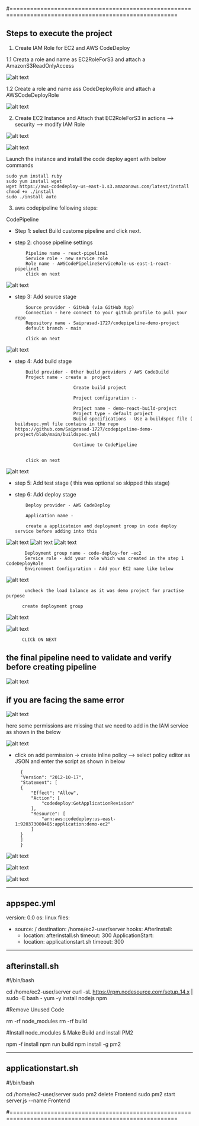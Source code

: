 #=======================================================================================================

## Steps to execute the project

1. Create IAM Role for EC2 and AWS CodeDeploy

1.1 Creata a role and name as EC2RoleForS3 and attach a AmazonS3ReadOnlyAccess

![alt text](image.png)


1.2  Create a role and name ass CodeDeployRole and attach a AWSCodeDeployRole

![alt text](image-1.png)

2. Create EC2 Instance and Attach that EC2RoleForS3 in actions --> security --> modify IAM Role

![alt text](image-3.png)

![alt text](image-2.png)

Launch the instance and install the code deploy agent with below commands

```sudo yum update
sudo yum install ruby
sudo yum install wget
wget https://aws-codedeploy-us-east-1.s3.amazonaws.com/latest/install
chmod +x ./install
sudo ./install auto
```


3. aws codepipeline following steps:

CodePipeline

- Step 1: select Build custome pipeline and click next.
- step 2: choose pipeline settings

          Pipeline name - react-pipeline1
          Service role - new service role
          Role name - AWSCodePipelineServiceRole-us-east-1-react-pipeline1
          click on next

![alt text](image-4.png)
          
- step 3: Add source stage

          Source provider - GitHub (via GitHub App)
          Connection - here connect to your github profile to pull your repo
          Repository name - Saiprasad-1727/codepipeline-demo-project 
          default branch - main
          
          click on next

![alt text](image-5.png)

- step 4: Add build stage

          Build provider - Other build providers / AWS CodeBuild
          Project name - create a  project

                            Create build project 

                            Project configuration :-

                            Project name - demo-react-build-project
                            Project type - default project
                            Build specifications - Use a buildspec file ( buildsepc.yml file contains in the repo https://github.com/Saiprasad-1727/codepipeline-demo-project/blob/main/buildspec.yml)

                            Continue to CodePipeline


          click on next

![alt text](image-6.png)

- step 5: Add test stage ( this was optional so skipped this stage)                 


- step 6: Add deploy stage

          Deploy provider - AWS CodeDeploy

          Application name - 
          
          create a applicatoion and deployment group in code deploy service before adding into this

![alt text](image-7.png)
           ![alt text](image-8.png)
           ![alt text](image-9.png)

           Deployment group name - code-deploy-for -ec2
           Service role - Add your role which was created in the step 1 CodeDeployRole
           Environment Configuration - Add your EC2 name like below

   ![alt text](image-10.png)

           uncheck the load balance as it was demo project for practise purpose

          create deployment group

   ![alt text](image-12.png)

  ![alt text](image-11.png)


          CLICk ON NEXT

##  the final pipeline need to validate and verify before creating pipeline

![alt text](image-13.png)



## if you are facing the same error

![alt text](image-14.png)


here some permissions are missing that we need to add in the IAM service as shown in the below

![alt text](image-16.png)

- click on add permission -> create inline policy --> select policy editor as JSON and enter the script as shown in below

  
        {
		"Version": "2012-10-17",
		"Statement": [
		{
			"Effect": "Allow",
			"Action": [
				"codedeploy:GetApplicationRevision"
			],
			"Resource": [
				"arn:aws:codedeploy:us-east-1:920373000485:application:demo-ec2"
			]
		}
		]
		}


![alt text](image-17.png)

![alt text](image-18.png)

![alt text](image-19.png)


--------------------
appspec.yml
--------------------

version: 0.0
os: linux
files:
  - source: /
    destination: /home/ec2-user/server
hooks:
  AfterInstall:
    - location: afterinstall.sh
      timeout: 300
  ApplicationStart:
    - location: applicationstart.sh
      timeout: 300

--------------------
afterinstall.sh
--------------------

#!/bin/bash

cd /home/ec2-user/server
curl -sL https://rpm.nodesource.com/setup_14.x | sudo -E bash -
yum -y install nodejs npm


#Remove Unused Code

rm -rf node_modules
rm -rf build

#Install node_modules & Make Build and install PM2

npm -f install
npm run build
npm install -g pm2


--------------------
applicationstart.sh
--------------------

#!/bin/bash

cd /home/ec2-user/server
sudo pm2 delete Frontend
sudo pm2 start server.js --name Frontend

#=======================================================================================================

